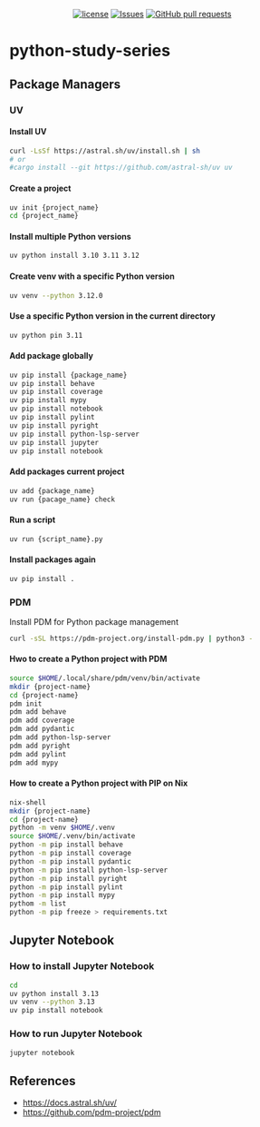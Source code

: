 <p align="center">
  <a href="https://github.com/mingyuchoo/python-study-series/blob/main/LICENSE"><img alt="license" src="https://img.shields.io/github/license/mingyuchoo/python-study-series"/></a>
  <a href="https://github.com/mingyuchoo/python-study-series/issues"><img alt="Issues" src="https://img.shields.io/github/issues/mingyuchoo/python-study-series?color=appveyor" /></a>
  <a href="https://github.com/mingyuchoo/python-study-series/pulls"><img alt="GitHub pull requests" src="https://img.shields.io/github/issues-pr/mingyuchoo/python-study-series?color=appveyor" /></a>
</p>

# python-study-series

## Package Managers

### UV

#### Install UV

```bash
curl -LsSf https://astral.sh/uv/install.sh | sh
# or
#cargo install --git https://github.com/astral-sh/uv uv
```

#### Create a project

```bash
uv init {project_name}
cd {project_name}
```


#### Install multiple Python versions

```bash
uv python install 3.10 3.11 3.12
```

#### Create venv with a specific Python version

```bash
uv venv --python 3.12.0
```

#### Use a specific Python version in the current directory

```bash
uv python pin 3.11
```
  
#### Add package globally

```bash
uv pip install {package_name}
uv pip install behave
uv pip install coverage
uv pip install mypy
uv pip install notebook
uv pip install pylint
uv pip install pyright
uv pip install python-lsp-server
uv pip install jupyter
uv pip install notebook
```

#### Add packages current project

```bash
uv add {package_name}
uv run {pacage_name} check
```
#### Run a script

```bash
uv run {script_name}.py
```

#### Install packages again

```bash
uv pip install .
```

### PDM

Install PDM for Python package management

```bash
curl -sSL https://pdm-project.org/install-pdm.py | python3 -
```

#### Hwo to create a Python project with PDM

```bash
source $HOME/.local/share/pdm/venv/bin/activate
mkdir {project-name}
cd {project-name}
pdm init
pdm add behave
pdm add coverage
pdm add pydantic
pdm add python-lsp-server
pdm add pyright
pdm add pylint
pdm add mypy
```

#### How to create a Python project with PIP on Nix
 
```bash
nix-shell
mkdir {project-name}
cd {project-name}
python -m venv $HOME/.venv
source $HOME/.venv/bin/activate
python -m pip install behave
python -m pip install coverage
python -m pip install pydantic
python -m pip install python-lsp-server
python -m pip install pyright
python -m pip install pylint
python -m pip install mypy
pythom -m list
python -m pip freeze > requirements.txt
```

## Jupyter Notebook

### How to install Jupyter Notebook

```bash
cd
uv python install 3.13
uv venv --python 3.13
uv pip install notebook
```

### How to run Jupyter Notebook

```bash
jupyter notebook
```

## References

- https://docs.astral.sh/uv/
- https://github.com/pdm-project/pdm
